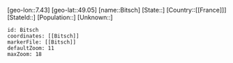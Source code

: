 ﻿---
location: [49.05,7.43]
mapzoom: [7,12] 
mapmarker: city 
type: City
tags:
- geo/City


SpocWebEntityId: 29209
isDeleted: false
confidential: public

---
[geo-lon::7.43]
[geo-lat::49.05]
[name::Bitsch]
[State::]
[Country::[[France]]]
[StateId::]
[Population::]
[Unknown::]


```leaflet
id: Bitsch
coordinates: [[Bitsch]]
markerFile: [[Bitsch]]
defaultZoom: 11 
maxZoom: 18
```

